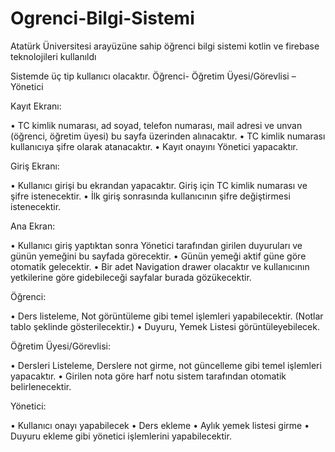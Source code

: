 # Ogrenci-Bilgi-Sistemi
Atatürk Üniversitesi arayüzüne sahip öğrenci bilgi sistemi kotlin ve firebase teknolojileri kullanıldı


Sistemde üç tip kullanıcı olacaktır. Öğrenci- Öğretim Üyesi/Görevlisi – Yönetici

Kayıt Ekranı:

  • TC kimlik numarası, ad soyad, telefon numarası, mail adresi ve unvan (öğrenci, öğretim üyesi) bu sayfa üzerinden alınacaktır.
  • TC kimlik numarası kullanıcıya şifre olarak atanacaktır.
  • Kayıt onayını Yönetici yapacaktır.
  
Giriş Ekranı:

  • Kullanıcı girişi bu ekrandan yapacaktır. Giriş için TC kimlik numarası ve şifre istenecektir.
  • İlk giriş sonrasında kullanıcının şifre değiştirmesi istenecektir.
  
Ana Ekran:

  • Kullanıcı giriş yaptıktan sonra Yönetici tarafından girilen duyuruları ve günün yemeğini bu sayfada görecektir.
  • Günün yemeği aktif güne göre otomatik gelecektir.
  • Bir adet Navigation drawer olacaktır ve kullanıcının yetkilerine göre gidebileceği sayfalar burada gözükecektir.
  
Öğrenci:

  • Ders listeleme, Not görüntüleme gibi temel işlemleri yapabilecektir. (Notlar tablo şeklinde gösterilecektir.)
  • Duyuru, Yemek Listesi görüntüleyebilecek.
  
Öğretim Üyesi/Görevlisi:

  • Dersleri Listeleme, Derslere not girme, not güncelleme gibi temel işlemleri yapacaktır.
  • Girilen nota göre harf notu sistem tarafından otomatik belirlenecektir.
  
Yönetici:

  • Kullanıcı onayı yapabilecek
  • Ders ekleme
  • Aylık yemek listesi girme
  • Duyuru ekleme gibi yönetici işlemlerini yapabilecektir. 
